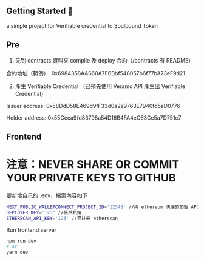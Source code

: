 ## Getting Started 👀

a simple project for Verifiable credential to Soulbound Token 

## Pre

1. 先到 contracts 資料夾 compile 及 deploy 合約（/contracts 有 README）

合約地址（範例）：0x6984358AA660A7F6Bbf548057b6f77bA73eF9d21

2. 產生 Verifiable Credential （已預先使用 Veramo API 產生出 Verifiable Credential）

Issuer address: 0x58DdD58E469d9fF33d0a2e9763E7940fd5aD0776

Holder address: 0x55Ceea9fd83798a54D16B4FA4eC63Ce5a7D751c7

## Frontend
# 注意：NEVER SHARE OR COMMIT YOUR PRIVATE KEYS TO GITHUB 

要新增自己的 .env，檔案內容如下
```bash
NEXT_PUBLIC_WALLETCONNECT_PROJECT_ID='12345' //與 ethereum 溝通的節點 APIkey(ex. Infura)
DEPLOYER_KEY='123' //帳戶私鑰
ETHERSCAN_API_KEY='123' //需註冊 etherscan
```

Run frontend server
```bash
npm run dev
# or
yarn dev
```


